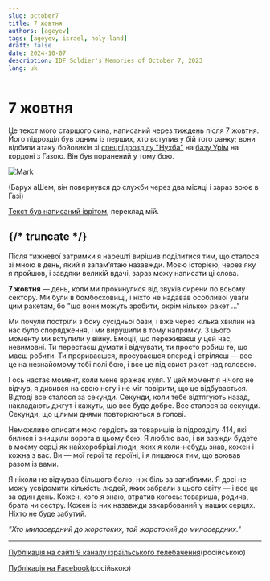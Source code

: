 ```yaml
---
slug: october7
title: 7 жовтня
authors: [ageyev]
tags: [ageyev, israel, holy-land]
draft: false
date: 2024-10-07
description: IDF Soldier's Memories of October 7, 2023
lang: uk
---
```


# 7 жовтня 

Це текст мого старшого сина, написаний через тиждень після 7 жовтня. Його підрозділ був одним із перших, хто вступив у бій того ранку; вони відбили атаку бойовиків зі [спецпідрозділу "Нухба"](https://en.wikipedia.org/wiki/Nukhba_forces) на [базу Урім](https://he.wikipedia.org/wiki/%D7%94%D7%A7%D7%A8%D7%91_%D7%91%D7%91%D7%A1%D7%99%D7%A1_%D7%90%D7%95%D7%A8%D7%99%D7%9D) на кордоні з Газою. Він був поранений у тому бою.

![Mark](/img/Illustrations/blog/2024-10-07-october-7/2024-08-18.Mark_with_rifle.jpeg)

(Барух аШем, він повернувся до служби через два місяці і зараз воює в Газі)

[Текст був написаний іврітом](https://www.instagram.com/p/CybeGarsF_p/), переклад мій.

{/* truncate */}
--- 

Після тижневої затримки я нарешті вирішив поділитися тим, що сталося зі мною в день, який я запам’ятаю назавжди. Моєю історією, через яку я пройшов, і завдяки великій вдачі, зараз можу написати ці слова.

**7 жовтня** — день, коли ми прокинулися від звуків сирени по всьому сектору. Ми були в бомбосховищі, і ніхто не надавав особливої уваги цим ракетам, бо "що вони можуть зробити, окрім кількох ракет ..."

Ми почули постріли з боку сусідньої бази, і вже через кілька хвилин на нас було спорядження, і ми вирушили в тому напрямку. З цього моменту ми вступили у війну. Емоції, що переживаєш у цей час, невимовні. Ти перестаєш думати і відчувати, ти просто робиш те, що маєш робити. Ти прориваєшся, просуваєшся вперед і стріляєш — все це на незнайомому тобі полі бою, і все це під свист ракет над головою.

І ось настає момент, коли мене вражає куля. У цей момент я нічого не відчув, я дивився на свою ногу і не міг повірити, що це відбувається. Відтоді все сталося за секунди. Секунди, коли тебе відтягують назад, накладають джгут і кажуть, що все буде добре. Все сталося за секунди. Секунди, що цілими днями повторюються в голові.

Неможливо описати мою гордість за товаришів із підрозділу 414, які билися і знищили ворога в цьому бою. Я люблю вас, і ви завжди будете в моєму серці як найхоробріші люди, яких я коли-небудь знав, кожен і кожна з вас. Ви — мої герої та героїні, і я пишаюся тим, що воював разом із вами.

Я ніколи не відчував більшого болю, ніж біль за загиблими. Я досі не можу усвідомити кількість людей, яких забрали з цього світу — і все це за один день. Кожен, кого я знаю, втратив когось: товариша, родича, брата чи сестру. Кожен із них назавжди закарбований у наших серцях. Ніхто не буде забутий.

*"Хто милосердний до жорстоких, той жорстокий до милосердних."*

--- 

[Публікація на сайті 9 каналу ізраїльського телебачення](https://www.9tv.co.il/Item/79640)(російською)

[Публікація на Facebook](https://www.facebook.com/viktor.ageyev/posts/pfbid0AzoFkvcVD9ka8bMTDJDAzg3YKU2asgU6Prg13G3QT8Wsm3nzue477pjx4zUqyC5Xl)(російькою)